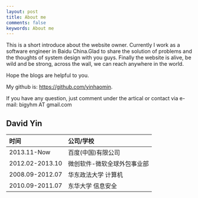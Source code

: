 ```yaml
---
layout: post
title: About me
comments: false
keywords: About me
---
```


This is a short introduce about the website owner. Currently I work as a software engineer in Baidu China.Glad to share the solution of problems and the thoughts of system design with you guys. 
Finally the website is alive, be wild and be strong, across the wall, we can reach anywhere in the world. 

Hope the blogs are helpful to you. 

My github is: https://github.com/yinhaomin.

If you have any question, just comment under the artical or contact via e-mail: bigyhm AT gmail.com

## David Yin

| 时间              |  公司/学校                        | 
| :------           |:------                            |
|2013.11-Now        |  百度(中国)有限公司               |
|2012.02-2013.10    |  微创软件-微软全球外包事业部      |
|2008.09-2012.07    |  华东政法大学 计算机              |
|2010.09-2011.07    |  东华大学 信息安全                |
